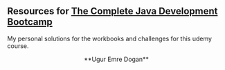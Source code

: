 ## Resources for [The Complete Java Development Bootcamp](https://www.udemy.com/course/the-complete-java-development-bootcamp/?referralCode=F009B320F76ADA844248)

My personal solutions for the workbooks and challenges for this udemy course. 

<div align="center">**Ugur Emre Dogan**</div align="center">
